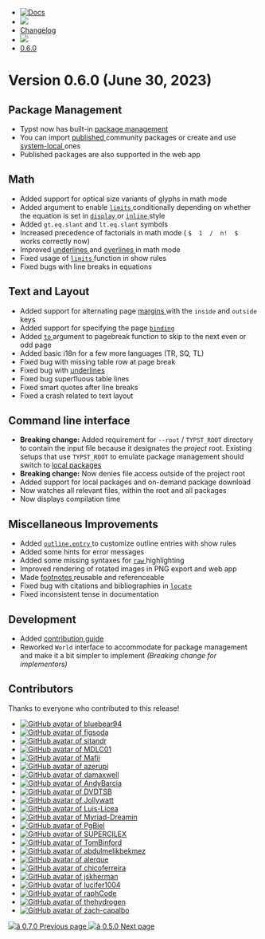   * [ ![Docs](/assets/icons/16-docs-dark.svg) ](/docs)
  * ![](/assets/icons/16-arrow-right.svg)
  * [ Changelog ](/docs/changelog/)
  * ![](/assets/icons/16-arrow-right.svg)
  * [ 0.6.0 ](/docs/changelog/0.6.0/)

#  Version 0.6.0 (June 30, 2023)

##  Package Management

  * Typst now has built-in [ package management ](/docs/reference/scripting/#packages)
  * You can import [ published ](https://typst.app/universe/) community packages or create and use [ system-local ](https://github.com/typst/packages#local-packages) ones 
  * Published packages are also supported in the web app 

##  Math

  * Added support for optical size variants of glyphs in math mode 
  * Added argument to enable [ ` limits ` ](/docs/reference/math/attach/#functions-limits) conditionally depending on whether the equation is set in [ ` display ` ](/docs/reference/math/sizes/#functions-display) or [ ` inline ` ](/docs/reference/math/sizes/#functions-inline) style 
  * Added ` gt.eq.slant ` and ` lt.eq.slant ` symbols 
  * Increased precedence of factorials in math mode ( ` $  1  /  n!  $  ` works correctly now) 
  * Improved [ underlines ](/docs/reference/math/underover/#functions-underline) and [ overlines ](/docs/reference/math/underover/#functions-overline) in math mode 
  * Fixed usage of [ ` limits ` ](/docs/reference/math/attach/#functions-limits) function in show rules 
  * Fixed bugs with line breaks in equations 

##  Text and Layout

  * Added support for alternating page [ margins ](/docs/reference/layout/page/#parameters-margin) with the ` inside ` and ` outside ` keys 
  * Added support for specifying the page [ ` binding ` ](/docs/reference/layout/page/#parameters-binding)
  * Added [ ` to ` ](/docs/reference/layout/pagebreak/#parameters-to) argument to pagebreak function to skip to the next even or odd page 
  * Added basic i18n for a few more languages (TR, SQ, TL) 
  * Fixed bug with missing table row at page break 
  * Fixed bug with [ underlines ](/docs/reference/text/underline/)
  * Fixed bug superfluous table lines 
  * Fixed smart quotes after line breaks 
  * Fixed a crash related to text layout 

##  Command line interface

  * **Breaking change:** Added requirement for ` --root ` / ` TYPST_ROOT ` directory to contain the input file because it designates the _project_ root. Existing setups that use ` TYPST_ROOT ` to emulate package management should switch to [ local packages ](https://github.com/typst/packages#local-packages)
  * **Breaking change:** Now denies file access outside of the project root 
  * Added support for local packages and on-demand package download 
  * Now watches all relevant files, within the root and all packages 
  * Now displays compilation time 

##  Miscellaneous Improvements

  * Added [ ` outline.entry ` ](/docs/reference/model/outline/#definitions-entry) to customize outline entries with show rules 
  * Added some hints for error messages 
  * Added some missing syntaxes for [ ` raw ` ](/docs/reference/text/raw/ "`raw`") highlighting 
  * Improved rendering of rotated images in PNG export and web app 
  * Made [ footnotes ](/docs/reference/model/footnote/) reusable and referenceable 
  * Fixed bug with citations and bibliographies in [ ` locate ` ](/docs/reference/introspection/locate/ "`locate`")
  * Fixed inconsistent tense in documentation 

##  Development

  * Added [ contribution guide ](https://github.com/typst/typst/blob/main/CONTRIBUTING.md)
  * Reworked ` World ` interface to accommodate for package management and make it a bit simpler to implement _(Breaking change for implementors)_

##  Contributors

Thanks to everyone who contributed to this release!

  * [ ![GitHub avatar of bluebear94](https://avatars.githubusercontent.com/u/2975203?s=64&v=4) ](https://github.com/bluebear94)
  * [ ![GitHub avatar of figsoda](https://avatars.githubusercontent.com/u/40620903?s=64&v=4) ](https://github.com/figsoda)
  * [ ![GitHub avatar of sitandr](https://avatars.githubusercontent.com/u/60141933?s=64&v=4) ](https://github.com/sitandr)
  * [ ![GitHub avatar of MDLC01](https://avatars.githubusercontent.com/u/57839069?s=64&v=4) ](https://github.com/MDLC01)
  * [ ![GitHub avatar of Mafii](https://avatars.githubusercontent.com/u/10061519?s=64&v=4) ](https://github.com/Mafii)
  * [ ![GitHub avatar of azerupi](https://avatars.githubusercontent.com/u/7647338?s=64&v=4) ](https://github.com/azerupi)
  * [ ![GitHub avatar of damaxwell](https://avatars.githubusercontent.com/u/918465?s=64&v=4) ](https://github.com/damaxwell)
  * [ ![GitHub avatar of AndyBarcia](https://avatars.githubusercontent.com/u/40731413?s=64&v=4) ](https://github.com/AndyBarcia)
  * [ ![GitHub avatar of DVDTSB](https://avatars.githubusercontent.com/u/66365801?s=64&v=4) ](https://github.com/DVDTSB)
  * [ ![GitHub avatar of Jollywatt](https://avatars.githubusercontent.com/u/24970860?s=64&v=4) ](https://github.com/Jollywatt)
  * [ ![GitHub avatar of Luis-Licea](https://avatars.githubusercontent.com/u/48164786?s=64&v=4) ](https://github.com/Luis-Licea)
  * [ ![GitHub avatar of Myriad-Dreamin](https://avatars.githubusercontent.com/u/35292584?s=64&v=4) ](https://github.com/Myriad-Dreamin)
  * [ ![GitHub avatar of PgBiel](https://avatars.githubusercontent.com/u/9021226?s=64&v=4) ](https://github.com/PgBiel)
  * [ ![GitHub avatar of SUPERCILEX](https://avatars.githubusercontent.com/u/9490724?s=64&v=4) ](https://github.com/SUPERCILEX)
  * [ ![GitHub avatar of TomBinford](https://avatars.githubusercontent.com/u/28466971?s=64&v=4) ](https://github.com/TomBinford)
  * [ ![GitHub avatar of abdulmelikbekmez](https://avatars.githubusercontent.com/u/61517310?s=64&v=4) ](https://github.com/abdulmelikbekmez)
  * [ ![GitHub avatar of alerque](https://avatars.githubusercontent.com/u/173595?s=64&v=4) ](https://github.com/alerque)
  * [ ![GitHub avatar of chicoferreira](https://avatars.githubusercontent.com/u/36338391?s=64&v=4) ](https://github.com/chicoferreira)
  * [ ![GitHub avatar of jskherman](https://avatars.githubusercontent.com/u/68434444?s=64&v=4) ](https://github.com/jskherman)
  * [ ![GitHub avatar of lucifer1004](https://avatars.githubusercontent.com/u/13583761?s=64&v=4) ](https://github.com/lucifer1004)
  * [ ![GitHub avatar of raphCode](https://avatars.githubusercontent.com/u/15750438?s=64&v=4) ](https://github.com/raphCode)
  * [ ![GitHub avatar of thehydrogen](https://avatars.githubusercontent.com/u/34059898?s=64&v=4) ](https://github.com/thehydrogen)
  * [ ![GitHub avatar of zach-capalbo](https://avatars.githubusercontent.com/u/1325621?s=64&v=4) ](https://github.com/zach-capalbo)

[ ![â](/assets/icons/16-arrow-right.svg) 0.7.0  Previous page
](/docs/changelog/0.7.0/) [ ![â](/assets/icons/16-arrow-right.svg) 0.5.0
Next page  ](/docs/changelog/0.5.0/)

